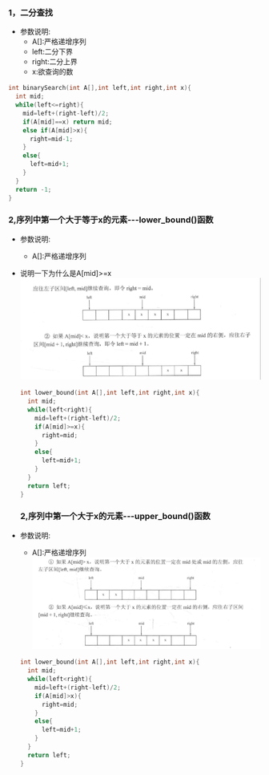 
### 1，二分查找
* 参数说明:
  * A[]:严格递增序列
  * left:二分下界
  * right:二分上界
  * x:欲查询的数
```cpp
int binarySearch(int A[],int left,int right,int x){
  int mid;
  while(left<=right){
    mid=left+(right-left)/2;
    if(A[mid]==x) return mid;
    else if(A[mid]>x){
      right=mid-1;
    }
    else{
      left=mid+1;
    }
  }
  return -1;
}

```

### 2,序列中第一个大于等于x的元素---lower_bound()函数
* 参数说明:
  * A[]:严格递增序列
* 说明一下为什么是A[mid]>=x
![](https://github.com/BinGYiZhanG/PAT/blob/master/Images/06301313.png)

  ```cpp
  int lower_bound(int A[],int left,int right,int x){
    int mid;
    while(left<right){
      mid=left+(right-left)/2;
      if(A[mid]>=x){
        right=mid;
      }
      else{
        left=mid+1;
      }
    }
    return left;
  }
  
  ```
  
  ### 2,序列中第一个大于x的元素---upper_bound()函数
* 参数说明:
  * A[]:严格递增序列
![](https://github.com/BinGYiZhanG/PAT/blob/master/Images/06301315.png)
  ```cpp
  int lower_bound(int A[],int left,int right,int x){
    int mid;
    while(left<right){
      mid=left+(right-left)/2;
      if(A[mid]>x){
        right=mid;
      }
      else{
        left=mid+1;
      }
    }
    return left;
  }
  
  ```
  
  
  
  
  
  
  
